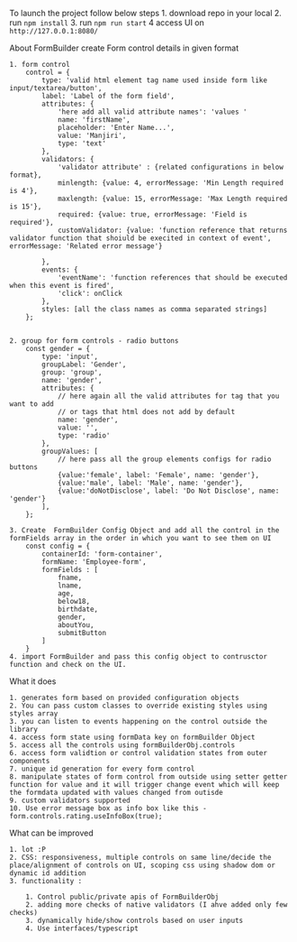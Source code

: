 To launch the project follow below steps
    1. download repo in your local
    2. run `npm install`
    3. run `npm run start`
    4 access UI on `http://127.0.0.1:8080/`


About FormBuilder
    create Form control details in given format
    
    1. form control
        control = {
            type: 'valid html element tag name used inside form like input/textarea/button',
            label: 'Label of the form field',
            attributes: {
                'here add all valid attribute names': 'values '
                name: 'firstName',
                placeholder: 'Enter Name...',
                value: 'Manjiri',
                type: 'text'
            },
            validators: {
                'validator attribute' : {related configurations in below format},
                minlength: {value: 4, errorMessage: 'Min Length required is 4'},
                maxlength: {value: 15, errorMessage: 'Max Length required is 15'},
                required: {value: true, errorMessage: 'Field is required'},
                customValidator: {value: 'function reference that returns validator function that shoiuld be execited in context of event', errorMessage: 'Related error message'}

            },
            events: {
                'eventName': 'function references that should be executed when this event is fired',
                'click': onClick
            },
            styles: [all the class names as comma separated strings]
        };


    2. group for form controls - radio buttons
        const gender = {
            type: 'input',
            groupLabel: 'Gender',
            group: 'group',
            name: 'gender',
            attributes: {
                // here again all the valid attributes for tag that you want to add
                // or tags that html does not add by default
                name: 'gender',
                value: '',
                type: 'radio'
            },
            groupValues: [
                // here pass all the group elements configs for radio buttons
                {value:'female', label: 'Female', name: 'gender'},
                {value:'male', label: 'Male', name: 'gender'},
                {value:'doNotDisclose', label: 'Do Not Disclose', name: 'gender'}
            ],
        };

    3. Create  FormBuilder Config Object and add all the control in the formFields array in the order in which you want to see them on UI
        const config = {
            containerId: 'form-container',
            formName: 'Employee-form',
            formFields : [
                fname,
                lname,
                age,
                below18,
                birthdate,
                gender,
                aboutYou,
                submitButton
            ]
        }
    4. import FormBuilder and pass this config object to contrusctor function and check on the UI.

What it does

    1. generates form based on provided configuration objects
    2. You can pass custom classes to override existing styles using styles array 
    3. you can listen to events happening on the control outside the library
    4. access form state using formData key on formBuilder Object
    5. access all the controls using formBuilderObj.controls
    6. access form validtion or control validation states from outer components
    7. unique id generation for every form control
    8. manipulate states of form control from outside using setter getter function for value and it will trigger change event which will keep the formdata updated with values changed from outisde
    9. custom validators supported 
    10. Use error message box as info box like this - form.controls.rating.useInfoBox(true); 



What can be improved

    1. lot :P
    2. CSS: responsiveness, multiple controls on same line/decide the place/alignment of controls on UI, scoping css using shadow dom or dynamic id addition
    3. functionality : 
    
        1. Control public/private apis of FormBuilderObj
        2. adding more checks of native validators (I ahve added only few checks)
        3. dynamically hide/show controls based on user inputs
        4. Use interfaces/typescript 


